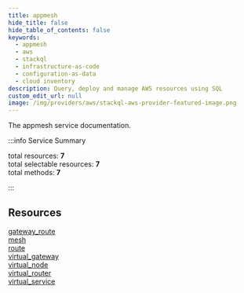 ```yaml
---
title: appmesh
hide_title: false
hide_table_of_contents: false
keywords:
  - appmesh
  - aws
  - stackql
  - infrastructure-as-code
  - configuration-as-data
  - cloud inventory
description: Query, deploy and manage AWS resources using SQL
custom_edit_url: null
image: /img/providers/aws/stackql-aws-provider-featured-image.png
---
```


The appmesh service documentation.

:::info Service Summary

<div class="row">
<div class="providerDocColumn">
<span>total resources:&nbsp;<b>7</b></span><br />
<span>total selectable resources:&nbsp;<b>7</b></span><br />
<span>total methods:&nbsp;<b>7</b></span><br />
</div>
</div>

:::

## Resources
<div class="row">
<div class="providerDocColumn">
<a href="/providers/aws/appmesh/gateway_route/">gateway_route</a><br />
<a href="/providers/aws/appmesh/mesh/">mesh</a><br />
<a href="/providers/aws/appmesh/route/">route</a><br />
<a href="/providers/aws/appmesh/virtual_gateway/">virtual_gateway</a>
</div>
<div class="providerDocColumn">
<a href="/providers/aws/appmesh/virtual_node/">virtual_node</a><br />
<a href="/providers/aws/appmesh/virtual_router/">virtual_router</a><br />
<a href="/providers/aws/appmesh/virtual_service/">virtual_service</a>
</div>
</div>